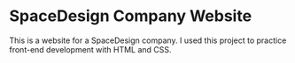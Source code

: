 # SpaceDesign Company Website

This is a website for a SpaceDesign company. I used this project to practice front-end development with HTML and CSS.
